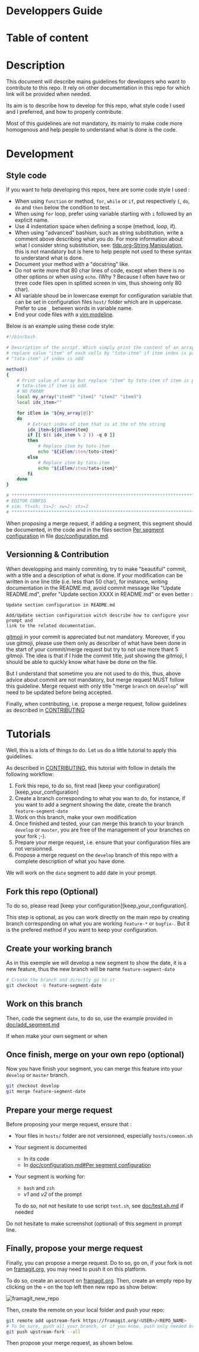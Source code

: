 # Developpers Guide

# Table of content


# Description

This document will describe mains guidelines for developers who want to
contribute to this repo. It rely on other documentation in this repo for which
link will be provided when needed.

Its aim is to describe how to develop for this repo, what style code I used and
I preferred, and how to properly contribute.

Most of this guidelines are not mandatory, its mainly to make code more
homogenous and help people to understand what is done is the code.

# Development

## Style code

If you want to help developing this repos, here are some code style I used :

  - When using `function` or method, `for`, `while` or `if`, put respectively
    `{`, `do`, `do` and `then` below the condition to test.
  - When using `for` loop, prefer using variable starting with `i` followed by
    an explicit name.
  - Use 4 indentation space when defining a scope (method, loop, if).
  - When using "advanced" bashism, such as string substitution, write a comment
    above describing what you do.
    For more information about what I consider string substitution, see:
    [tldp.org-String Manipulation][tldp_string_manipulaton], this is not
    mandatory but is here to help people not used to these syntax to understand
    what is done.
  - Document your method with a "docstring" like.
  - Do not write more that 80 char lines of code, except when there is no other
    options or when using `echo`. (Why ? Because I often have two or three code
    files open in splitted screen in vim, thus showing only 80 char).
  - All variable shoud be in lowercase exempt for configuration variable that
    can be set in configuration files `host/` folder which are in uppercase.
    Prefer to use `_` between words in variable name.
  - End your code files with a [vim modeline][vim_modeline].


Below is an example using these code style:
```bash
#!/bin/bash

# Description of the script. Which simply print the content of an array but
# replace value "item" of each cells by "toto-item" if item index is pair and
# "tata-item" if index is odd

method()
{
    # Print value of array but replace "item" by toto-item if item is pair and
    # tata-item if item is odd.
    # NO PARAM
    local my_array("item0" "item1" "item2" "item3")
    local idx_item=""

    for iElem in "${my_array[@]}"
    do
        # Extract index of item that is at the of the string
        idx_item=${iElem##item}
        if [[ $(( idx_item % 2 )) -q 0 ]]
        then
            # Replace item by toto-item
            echo "${iElem/item/toto-item}"
        else
            # Replace item by tata-item
            echo "${iElem/item/tata-item}"
        fi
    done
}

# *****************************************************************************
# EDITOR CONFIG
# vim: ft=sh: ts=2: sw=2: sts=2
# *****************************************************************************
```

When proposing a merge request, if adding a segment, this segment
should be documented, in the code and in the files section [Per segment
configuration][per-segment-configuration] in file
[doc/configuration.md][doc_configuration].

## Versionning & Contribution

When developping and mainly commiting, try to make "beautiful" commit, with a
title and a description of what is done. If your modification can be written in
one line title (i.e. less than 50 char), for instance, writing documentation in
the README.md, avoid commit message like "Update README.md", prefer "Update
section XXXX in README.md" or even better :

```text
Update section configuration in README.md

Add/Update section configuration witch describe how to configure your prompt and
link to the related documentation.

```

[gitmoji][gitmoji] in your commit is appreciated but not mandatory.
Moreover, if you use gitmoji, please use them only as describer of what have
been done in the start of your commit/merge request but try to not use more
thant 5 gitmoji. The idea is that if I hide the commit title, just showing the
gitmoji, I should be able to quickly know what have be done on the file.

But I understand that sometime you are not used to do this, thus, above advice
about commit are not mandatory, but merge request MUST follow this guideline.
Merge request with only title "merge `branch` on `develop`" will need to be
updated before being accepted.

Finally, when contributing, i.e. propose a merge request, follow guidelines as
described in [CONTRIBUTING][contributing]

# Tutorials

Well, this is a lots of things to do. Let us do a little tutorial to apply this
guidelines.

As described in [CONTRIBUTING][contributing], this tutorial with follow in
details the following workflow:

   1. Fork this repo, to do so, first read
      [keep your configuration][keep_your_configuration]
   2. Create a branch corresponding to what you wan to do, for instance, if you
      want to add a segment showing the date, create the branch
      `feature-segment-date`
   3. Work on this branch, make your own modification
   4. Once finished and tested, your can merge this branch to your branch
      `develop` or `master`, you are free of the management of your branches on
      your fork ;-).
   5. Prepare your merge request, i.e. ensure that your configuration files are
      not versionned.
   6. Propose a merge request on the `develop` branch of this repo with a
      complete description of what you have done.

We will work on the `date` segment to add date in your prompt.

## Fork this repo (Optional)

To do so, please read [keep your configuration][keep_your_configuration].

This step is optional, as you can work directly on the main repo by creating
branch corresponding on what you are working `feature-*` or `bugfix-`. But it is
the prefered method if you want to keep your configuration.

## Create your working branch

As in this exemple we will develop a new segment to show the date, it is a new
feature, thus the new branch will be name `feature-segment-date`

```bash
# Create the branch and directly go to it
git checkout -b feature-segment-date
```

## Work on this branch

Then, code the segment `date`, to do so, use the example provided in
[doc/add_segment.md][doc_add_segment]

If when make your own segment or when

## Once finish, merge on your own repo (optional)

Now you have finish your segment, you can merge this feature into your `develop`
or `master` branch.

```bash
git checkout develop
git merge feature-segment-date
```

## Prepare your merge request

Before proposing your merge request, ensure that :

  - Your files in `hosts/` folder are not versionned, especially
    `hosts/common.sh`
  - Your segment is documented
    - In its code
    - In [doc/configuration.md#Per segment configuration][per-segment-configuration]
  - Your segment is working for:
    - `bash` and `zsh`
    - _v1_ and _v2_ of the prompt

    To do so, not not hesitate to use script `test.sh`, see
    [doc/test.sh.md][doc_test_sh] if needed

Do not hesitate to make screenshot (optional) of this segment in prompt line.

## Finally, propose your merge request

Finally, you can propose a merge request. Do to so, go on, if your fork is not
on [framagit.org][framagit], you may need to push it on this platform.

To do so, create an account on [framagit.org][framagit]. Then, create an empty
repo by clicking on the `+` on the top left then new repo as show below:

![framagit_new_repo][framagit_new_repo]

Then, create the remote on your local folder and push your repo:

```bash
git remote add upstream-fork https://framagit.org/<USER>/<REPO_NAME>
# To be sure, push all your branch, or if you know, push only needed branches
git push upstream-fork --all
```

Then propose your merge request, as shown below.






[per-segment-configuration]: doc/configuration.md#per-segment-configuration
[doc_configuration]: doc/configuration.md
[contributing]: CONTRIBUTING.md
[doc_add_segment]: doc/add_segment.md
[doc_test_sh]: doc/test.sh.md

[framagit_new_repo]: doc/img/framagit_new_repo.png

[gitmoji]: https://github.com/carloscuesta/gitmoji
[tldp_string_manipulaton]: https://www.tldp.org/LDP/abs/html/string-manipulation.html
[vim_modeline]: https://vim.fandom.com/wiki/Modeline_magic
[framagit]: https://framagit.org
